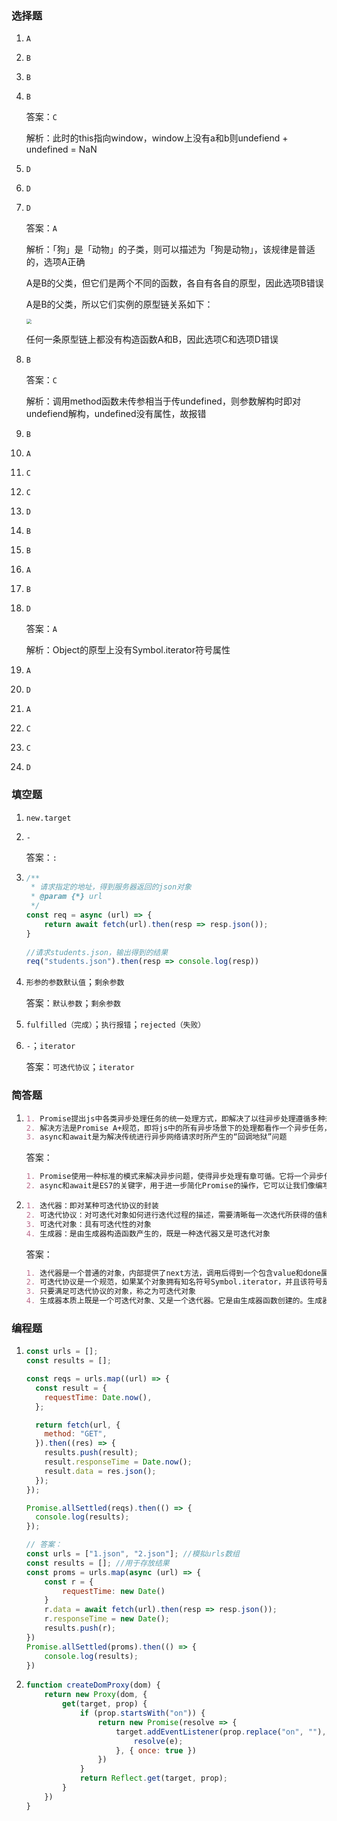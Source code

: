 ### 选择题

1. `A`

2. `B`

3. `B`

4. `B`

   答案：`C`  

   解析：此时的this指向window，window上没有a和b则undefiend + undefined = NaN

5. `D`

6. `D`

7. `D`

   答案：`A`

   解析：「狗」是「动物」的子类，则可以描述为「狗是动物」，该规律是普适的，选项A正确

   A是B的父类，但它们是两个不同的函数，各自有各自的原型，因此选项B错误

   A是B的父类，所以它们实例的原型链关系如下：

   <img src="https://cdn.nlark.com/yuque/0/2020/png/642096/1604391651650-ca3f998d-c9a9-4c5d-bc23-5b5ef75dd860.png?x-oss-process=image%2Fresize%2Cw_1009%2Climit_0" style="zoom:50%;" />

   任何一条原型链上都没有构造函数A和B，因此选项C和选项D错误

8. `B`

   答案：`C`

   解析：调用method函数未传参相当于传undefined，则参数解构时即对undefiend解构，undefined没有属性，故报错

9. `B`

10. `A`

11. `C`

12. `C`

13. `D`

14. `B`

15. `B`

16. `A`

17. `B`

18. `D`

    答案：`A`

    解析：Object的原型上没有Symbol.iterator符号属性

19. `A`

20. `D`

21. `A`

22. `C`

23. `C`

24. `D`

### 填空题

1. `new.target`

2. `-`

   答案：`:`

3. ```js
   /**
    * 请求指定的地址，得到服务器返回的json对象
    * @param {*} url 
    */
   const req = async (url) => {
       return await fetch(url).then(resp => resp.json());
   }
    
   //请求students.json，输出得到的结果
   req("students.json").then(resp => console.log(resp))
   ```

4. `形参的参数默认值`；`剩余参数`

   答案：`默认参数`；`剩余参数`

5. `fulfilled（完成）`；`执行报错`；`rejected（失败）`

6. `-`；`iterator`

   答案：`可迭代协议`；`iterator`

### 简答题

1. ```markdown
   1. Promise提出js中各类异步处理任务的统一处理方式，即解决了以往异步处理遵循多种规范的窘境。
   2. 解决方法是Promise A+规范，即将js中的所有异步场景下的处理都看作一个异步任务，构建一个表述其的Promise对象，对象总是由未决（unsettled）阶段变到已决（settled）阶段，已决阶段又包括成功（fulfilled）和失败（rejected）。已决后的Promise对象可进行后续处理。Promise A+为此提供了一系列的接口方法
   3. async和await是为解决传统进行异步网络请求时所产生的“回调地狱”问题
   ```
   
   答案：
   
   ```markdown
   1. Promise使用一种标准的模式来解决异步问题，使得异步处理有章可循。它将一个异步任务分为两个阶段，unsettled和settled，unsettled阶段有权力将异步任务推向settled阶段。同时，它将异步任务划分为3种状态：pending、fulfilled、rejected，无论是fulfilled还是rejected，都属于settled阶段，pending一定属于unsettled阶段。状态一定是从pending改变到fulfilled或rejected中的任意一种，一旦改变，状态不可逆。状态可以附带数据，该数据可以被后续处理所接收。后续处理通过then或catch注册，有两种，分别处理fulfilled状态或rejected状态
   2. async和await是ES7的关键字，用于进一步简化Promise的操作，它可以让我们像编写同步代码那样处理Promise
   ```
   
   
   
2. ```markdown
   1. 迭代器：即对某种可迭代协议的封装
   2. 可迭代协议：对可迭代对象如何进行迭代过程的描述，需要清晰每一次迭代所获得的值和迭代何时会结束的标志
   3. 可迭代对象：具有可迭代性的对象
   4. 生成器：是由生成器构造函数产生的，既是一种迭代器又是可迭代对象
   ```
   
   答案：
   
   ```markdown
   1. 迭代器是一个普通的对象，内部提供了next方法，调用后得到一个包含value和done属性的对象，value属性表示这一次迭代得到的数据，done指示是否迭代完成
   2. 可迭代协议是一个规范，如果某个对象拥有知名符号Symbol.iterator，并且该符号是一个迭代器创建函数，则该对象满足可迭代协议
   3. 只要满足可迭代协议的对象，称之为可迭代对象
   4. 生成器本质上既是一个可迭代对象、又是一个迭代器。它是由生成器函数创建的。生成器函数一定返回一个生成器，它的出现是为了方便迭代器的编写，我们可以通过yield关键字不断的产生迭代结果，并且通过生成器控制迭代过程
   ```
   
   

### 编程题

1. ```js
   const urls = [];
   const results = [];
   
   const reqs = urls.map((url) => {
     const result = {
       requestTime: Date.now(),
     };
   
     return fetch(url, {
       method: "GET",
     }).then((res) => {
       results.push(result);
       result.responseTime = Date.now();
       result.data = res.json();
     });
   });
   
   Promise.allSettled(reqs).then(() => {
     console.log(results);
   });
   
   // 答案：
   const urls = ["1.json", "2.json"]; //模拟urls数组
   const results = []; //用于存放结果
   const proms = urls.map(async (url) => {
       const r = {
           requestTime: new Date()
       }
       r.data = await fetch(url).then(resp => resp.json());
       r.responseTime = new Date();
       results.push(r);
   })
   Promise.allSettled(proms).then(() => {
       console.log(results);
   })
   ```
   
2. ```js
   function createDomProxy(dom) {
       return new Proxy(dom, {
           get(target, prop) {
               if (prop.startsWith("on")) {
                   return new Promise(resolve => {
                       target.addEventListener(prop.replace("on", ""), e => {
                           resolve(e);
                       }, { once: true })
                   })
               }
               return Reflect.get(target, prop);
           }
       })
   }
   ```